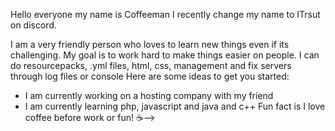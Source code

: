 Hello everyone my name is Coffeeman I recently change my name to ITrsut on discord.

I am a very friendly person who loves to learn new things even if its challenging. My goal is to work hard to make things easier on people.
I can do resourcepacks, .yml files, html, css, management and fix servers through log files or console
Here are some ideas to get you started:


- I am currently working on a hosting company with my friend
- I am currently learning php, javascript and java and c++
Fun fact is I love coffee before work or fun! ☕-->
